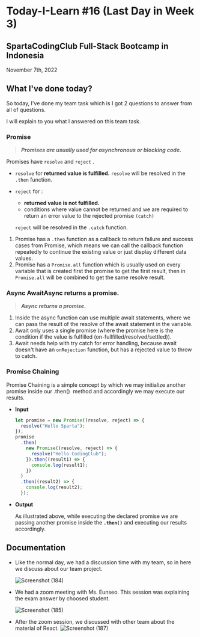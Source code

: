 # Today-I-Learn #16 (Last Day in Week 3)
## SpartaCodingClub Full-Stack Bootcamp in Indonesia
November 7th, 2022

## What I've done today?

So today, I've done my team task which is I got 2 questions to answer from all of questions.

I will explain to you what I answered on this team task.

### **Promise**

> ***Promises are usually used for asynchronous or blocking code.***
> 

Promises have `resolve` and `reject` .

- `resolve` for **returned value is fulfilled.** `resolve` will be resolved in the `.then` function.
- `reject` for :
    - **returned value is not fulfilled.**
    - conditions where value cannot be returned and we are required to return an error value to the rejected promise `(catch)`
    
    `reject` will be resolved in the `.catch` function.
    
1. Promise has a `.then` function as a callback to return failure and success cases from Promise, which means we can call the callback function repeatedly to continue the existing value or just display different data values.
2. Promise has a `Promise.all` function which is usually used on every variable that is created first the promise to get the first result, then in `Promise.all` will be combined to get the same resolve result.

### **Async Await**Async returns a promise.

> ***Async returns a promise.***
> 

1. Inside the async function can use multiple await statements, where we can pass the result of the resolve of the await statement in the variable.
2. Await only uses a single promise (where the promise here is the condition if the value is fulfilled (on-fullfilled/resolved/settled)).
3. Await needs help with try catch for error handling, because await doesn't have an `onRejection` function, but has a rejected value to throw to catch.

### Promise Chaining

Promise Chaining is a simple concept by which we may initialize another promise inside our .then() 
method and accordingly we may execute our results.

- **Input**
    
    ```jsx
    let promise = new Promise((resolve, reject) => {
      resolve("Hello Sparta");
    });
    promise
      .then(
        new Promise((resolve, reject) => {
          resolve("Hello CodingClub");
        }).then((result1) => {
          console.log(result1);
        })
      )
      .then((result2) => {
        console.log(result2);
      });
    ```
    
- **Output**
    
    As illustrated above, while executing the declared promise we are passing another promise inside the **`.then()`** and executing our results accordingly.


## Documentation

- Like the normal day, we had a discussion time with my team, so in here we discuss about our team project.

  ![Screenshot (184)](https://user-images.githubusercontent.com/62550785/200369705-0cfaa091-2306-492f-914f-7c59649dfaab.png)

- We had a zoom meeting with Ms. Eunseo. This session was explaining the exam answer by choosed student.

  ![Screenshot (185)](https://user-images.githubusercontent.com/62550785/200369875-fc9feca5-b7dd-4d3e-b884-326eade0219b.png)
  
- After the zoom session, we discussed with other team about the material of React.
  ![Screenshot (187)](https://user-images.githubusercontent.com/62550785/200370447-2802ddd7-bf18-411c-abba-8d59e49799b9.png)  
